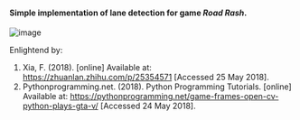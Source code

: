 #### Simple implementation of lane detection for game *Road Rash*.
![image](https://github.com/HuGuanwei/Road-Rash-lane-detection/blob/master/demo.gif)

Enlightend by:

1. Xia, F. (2018). [online] Available at: https://zhuanlan.zhihu.com/p/25354571 [Accessed 25 May 2018].
2. Pythonprogramming.net. (2018). Python Programming Tutorials. [online] Available at: https://pythonprogramming.net/game-frames-open-cv-python-plays-gta-v/ [Accessed 24 May 2018].

